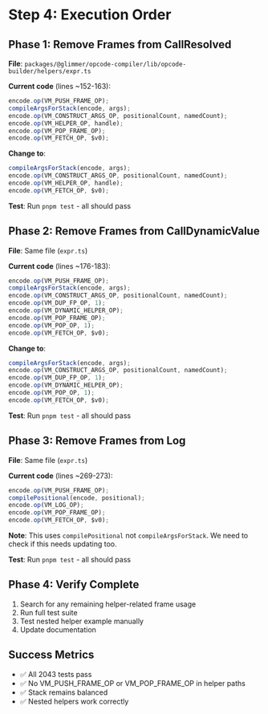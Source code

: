 # Step 4: Execution Order

## Phase 1: Remove Frames from CallResolved

**File**: `packages/@glimmer/opcode-compiler/lib/opcode-builder/helpers/expr.ts`

**Current code** (lines ~152-163):
```typescript
encode.op(VM_PUSH_FRAME_OP);
compileArgsForStack(encode, args);
encode.op(VM_CONSTRUCT_ARGS_OP, positionalCount, namedCount);
encode.op(VM_HELPER_OP, handle);
encode.op(VM_POP_FRAME_OP);
encode.op(VM_FETCH_OP, $v0);
```

**Change to**:
```typescript
compileArgsForStack(encode, args);
encode.op(VM_CONSTRUCT_ARGS_OP, positionalCount, namedCount);
encode.op(VM_HELPER_OP, handle);
encode.op(VM_FETCH_OP, $v0);
```

**Test**: Run `pnpm test` - all should pass

## Phase 2: Remove Frames from CallDynamicValue

**File**: Same file (`expr.ts`)

**Current code** (lines ~176-183):
```typescript
encode.op(VM_PUSH_FRAME_OP);
compileArgsForStack(encode, args);
encode.op(VM_CONSTRUCT_ARGS_OP, positionalCount, namedCount);
encode.op(VM_DUP_FP_OP, 1);
encode.op(VM_DYNAMIC_HELPER_OP);
encode.op(VM_POP_FRAME_OP);
encode.op(VM_POP_OP, 1);
encode.op(VM_FETCH_OP, $v0);
```

**Change to**:
```typescript
compileArgsForStack(encode, args);
encode.op(VM_CONSTRUCT_ARGS_OP, positionalCount, namedCount);
encode.op(VM_DUP_FP_OP, 1);
encode.op(VM_DYNAMIC_HELPER_OP);
encode.op(VM_POP_OP, 1);
encode.op(VM_FETCH_OP, $v0);
```

**Test**: Run `pnpm test` - all should pass

## Phase 3: Remove Frames from Log

**File**: Same file (`expr.ts`)

**Current code** (lines ~269-273):
```typescript
encode.op(VM_PUSH_FRAME_OP);
compilePositional(encode, positional);
encode.op(VM_LOG_OP);
encode.op(VM_POP_FRAME_OP);
encode.op(VM_FETCH_OP, $v0);
```

**Note**: This uses `compilePositional` not `compileArgsForStack`. We need to check if this needs updating too.

**Test**: Run `pnpm test` - all should pass

## Phase 4: Verify Complete

1. Search for any remaining helper-related frame usage
2. Run full test suite
3. Test nested helper example manually
4. Update documentation

## Success Metrics

- ✅ All 2043 tests pass
- ✅ No VM_PUSH_FRAME_OP or VM_POP_FRAME_OP in helper paths
- ✅ Stack remains balanced
- ✅ Nested helpers work correctly